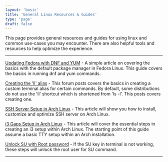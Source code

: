 ```yaml
---
layout: 'basic'
title: 'General Linux Resources & Guides'
type: 'page'
draft: false
---
```


This page provides general resources and guides for using linux and common use-cases you may encounter. There are also helpful tools and resources to help optimize the experience.

------

[Updating Fedora with DNF and YUM](https://www.fosslinux.com/93984/how-to-update-fedora-by-gui-and-command-line-ways.htm "Updating Fedora with DNF and YUM") - A simple article on covering the basics with the default package manager in Fedora Linux. This guide covers the basics in running dnf and yum commands.

[Creating the 'll' alias](https://forums.linuxmint.com/viewtopic.php?t=109177 "Creating the 'll' alias") - This forum posts covers the basics in creating a custom terminal alias for certain commands. By default, some distributions do not use the 'll' shortcut which is shortened from 'ls -l'. This posts covers creating one. 

[SSH Server Setup in Arch Linux](https://linuxhint.com/arch_linux_ssh_server/ "SSH Server Setup in Arch Linux") - This article will show you how to install, customize and optimize SSH server on Arch Linux. 

[i3 Gaps Setup in Arch Linux](https://low-orbit.net/arch-linux-how-to-install-i3-gaps "i3 Gaps Setup in Arch Linux") - This article will cover the essential steps in creating an i3 setup within Arch Linux. The starting point of this guide assume a basic TTY setup within an Arch installation.

[Unlock SU with Root password](https://superuser.com/questions/280048/root-password-is-not-working-for-su-in-terminal "Unlock SE with Root password") - If the SU key in terminal is not working, these steps will unlock the root user for SU command.

------

